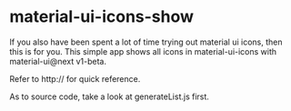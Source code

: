 # material-ui-icons-show

If you also have been spent a lot of time trying out material ui icons, then this is for you.
This simple app shows all icons in material-ui-icons with material-ui@next v1-beta.

Refer to http:// for quick reference.

As to source code, take a look at generateList.js first.
 
